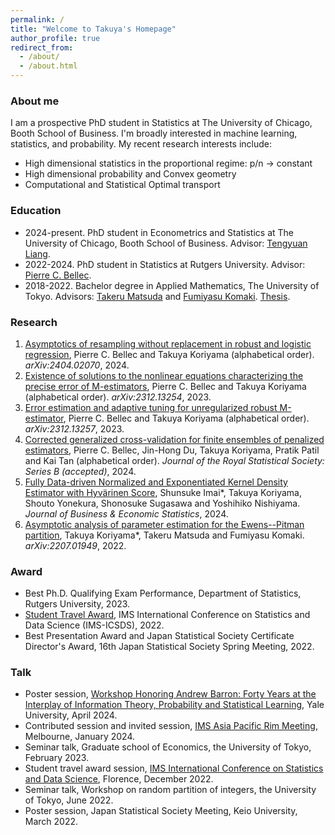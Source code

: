```yaml
---
permalink: /
title: "Welcome to Takuya's Homepage"
author_profile: true
redirect_from: 
  - /about/
  - /about.html
---
```


### About me
I am a prospective PhD student in Statistics at The University of Chicago, Booth School of Business.
I'm broadly interested in machine learning, statistics, and probability. My recent research interests include:
* High dimensional statistics in the proportional regime: p/n -> constant 
* High dimensional probability and Convex geometry
* Computational and Statistical Optimal transport

### Education 
* 2024-present. PhD student in Econometrics and Statistics at The University of Chicago, Booth School of Business. Advisor: [Tengyuan Liang](https://tyliang.github.io/Tengyuan.Liang/). 
* 2022-2024. PhD student in Statistics at Rutgers University. Advisor: [Pierre C. Bellec](https://statweb.rutgers.edu/PCB71/). 
* 2018-2022. Bachelor degree in Applied Mathematics, The University of Tokyo. Advisors: [Takeru Matsuda](http://www.stat.t.u-tokyo.ac.jp/~t-matsuda/) and [Fumiyasu Komaki](http://www.stat.t.u-tokyo.ac.jp/~komaki/index-e.html). [Thesis](https://arxiv.org/abs/2207.01949). 

### Research
1. [Asymptotics of resampling without replacement in robust and logistic regression](https://arxiv.org/abs/2404.02070), Pierre C. Bellec and Takuya Koriyama (alphabetical order). *arXiv:2404.02070*, 2024.
1. [Existence of solutions to the nonlinear equations characterizing the precise error of M-estimators](https://arxiv.org/abs/2312.13254), Pierre C. Bellec and Takuya Koriyama (alphabetical order).  *arXiv:2312.13254*, 2023.
1. [Error estimation and adaptive tuning for unregularized robust M-estimator](https://arxiv.org/abs/2312.13257), Pierre C. Bellec and Takuya Koriyama (alphabetical order).
*arXiv:2312.13257*, 2023. 
1. [Corrected generalized cross-validation for finite ensembles of penalized estimators](https://arxiv.org/abs/2310.01374), Pierre C. Bellec, Jin-Hong Du, Takuya Koriyama, Pratik Patil and Kai Tan (alphabetical order). *Journal of the Royal Statistical Society: Series B (accepted)*, 2024.
1. [Fully Data-driven Normalized and Exponentiated Kernel Density Estimator with Hyvärinen Score](https://www.tandfonline.com/doi/full/10.1080/07350015.2024.2326149?casa_token=_YOXJFqGXa0AAAAA%3AZCueJ9QbEp0N1Yvh8Bm0ieEefDcQECfZyzYWfPd2KTI_yxy9l7rt0cja6c5I4cyVJuAT7q2sfTzo), Shunsuke Imai\*, Takuya Koriyama, Shouto Yonekura, Shonosuke Sugasawa and Yoshihiko Nishiyama. *Journal of Business & Economic Statistics*, 2024. 
1. [Asymptotic analysis of parameter estimation for the Ewens--Pitman partition](https://arxiv.org/abs/2207.01949), Takuya Koriyama\*, Takeru Matsuda and Fumiyasu Komaki. *arXiv:2207.01949*, 2022.

### Award
* Best Ph.D. Qualifying Exam Performance, Department of Statistics, Rutgers University, 2023.
* [Student Travel Award](https://imstat.org/2022/12/06/2022-icsds-travel-award-recipients/), IMS International Conference on Statistics and Data Science (IMS-ICSDS), 2022.
* Best Presentation Award and Japan Statistical Society Certificate Director's Award, 16th Japan Statistical Society Spring Meeting, 2022. 

### Talk
* Poster session, [Workshop Honoring Andrew Barron: Forty Years at the Interplay of Information Theory, Probability and Statistical Learning](https://yalefds.swoogo.com/infotheory/4823894), Yale University, April 2024.
* Contributed session and invited session, [IMS Asia Pacific Rim Meeting](https://ims-aprm2024.com/), Melbourne, January 2024. 
* Seminar talk, Graduate school of Economics, the University of Tokyo, February 2023. 
* Student travel award session, [IMS International Conference on Statistics and Data Science](https://sites.google.com/view/icsds2022), Florence, December 2022.
* Seminar talk, Workshop on random partition of integers, the University of Tokyo, June 2022.
* Poster session, Japan Statistical Society Meeting, Keio University, March 2022.

